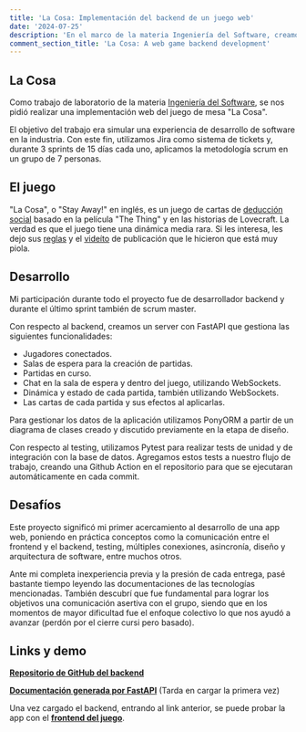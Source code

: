 ```yaml
---
title: 'La Cosa: Implementación del backend de un juego web'
date: '2024-07-25'
description: 'En el marco de la materia Ingeniería del Software, creamos una versión web del juego de cartas "La Cosa". Aplicando Scrum, utilizamos FastAPI para el backend y PonyORM para la gestión de datos. Durante el proyecto, me desempeñé como desarrollador backend y scrum master, enfrentando diversos desafíos técnicos y de colaboración. Incluimos enlaces al repositorio de GitHub, la documentación generada y una demo del juego.'
comment_section_title: 'La Cosa: A web game backend development'
---
```


## La Cosa

Como trabajo de laboratorio de la materia [Ingeniería del Software](https://www.famaf.unc.edu.ar/documents/4409/Ingenier%C3%ADa_del_Software_I_LCC.pdf), se nos pidió realizar una implementación web del juego de mesa "La Cosa".

El objetivo del trabajo era simular una experiencia de desarrollo de software en la industria. Con este fin, utilizamos Jira como sistema de tickets y, durante 3 sprints de 15 días cada uno, aplicamos la metodología scrum en un grupo de 7 personas.

## El juego

"La Cosa", o "Stay Away!" en inglés, es un juego de cartas de [deducción social](https://es.wikipedia.org/wiki/Juego_de_deducci%C3%B3n_social) basado en la película "The Thing" y en las historias de Lovecraft. La verdad es que el juego tiene una dinámica media rara. Si les interesa, les dejo sus [reglas](https://drive.google.com/file/d/1s4IeDpYbX20jbroazP-CqOoIsnFvUnlZ/view?usp=sharing) y el [videíto](https://www.youtube.com/watch?v=MTqKINXKybI) de publicación que le hicieron que está muy piola.

## Desarrollo

Mi participación durante todo el proyecto fue de desarrollador backend y durante el último sprint también de scrum master.

Con respecto al backend, creamos un server con FastAPI que gestiona las siguientes funcionalidades:

- Jugadores conectados.
- Salas de espera para la creación de partidas.
- Partidas en curso.
- Chat en la sala de espera y dentro del juego, utilizando WebSockets.
- Dinámica y estado de cada partida, también utilizando WebSockets.
- Las cartas de cada partida y sus efectos al aplicarlas.

Para gestionar los datos de la aplicación utilizamos PonyORM a partir de un diagrama de clases creado y discutido previamente en la etapa de diseño.

Con respecto al testing, utilizamos Pytest para realizar tests de unidad y de integración con la base de datos. Agregamos estos tests a nuestro flujo de trabajo, creando una Github Action en el repositorio para que se ejecutaran automáticamente en cada commit.

## Desafíos

Este proyecto significó mi primer acercamiento al desarrollo de una app web, poniendo en práctica conceptos como la comunicación entre el frontend y el backend, testing, múltiples conexiones, asincronía, diseño y arquitectura de software, entre muchos otros.

Ante mi completa inexperiencia previa y la presión de cada entrega, pasé bastante tiempo leyendo las documentaciones de las tecnologías mencionadas. También descubrí que fue fundamental para lograr los objetivos una comunicación asertiva con el grupo, siendo que en los momentos de mayor dificultad fue el enfoque colectivo lo que nos ayudó a avanzar (perdón por el cierre cursi pero basado).

## Links y demo

**[Repositorio de GitHub del backend](https://github.com/TukiLaCosa/backend)**

**[Documentación generada por FastAPI](https://backend-tuki.onrender.com/docs#/)** (Tarda en cargar la primera vez)

Una vez cargado el backend, entrando al link anterior, se puede probar la app con el **[frontend del juego](https://tuki-frontend-nine.vercel.app/)**.
